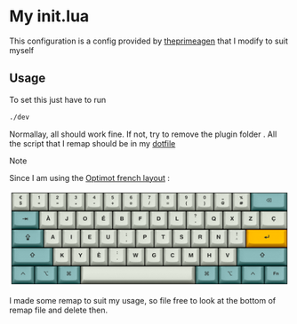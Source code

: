 # My init.lua
This configuration is a config provided by
[theprimeagen](https://github.com/ThePrimeagen/init.lua)
that I modify to suit myself

## Usage
To set this just have to run

```bash
./dev
```
Normallay, all should work fine. If not, try to remove the plugin folder
. All the script that I remap should be in my [dotfile](https://github.com/Ssnnee/.dotfile)

>[!NOTE]
Since I am using the [Optimot french layout](https://optimot.fr/) :

![Optimot layout](./Optimot-ansi.png)

I made some remap to suit my usage, so file free to look at the bottom of
remap file and delete then.
